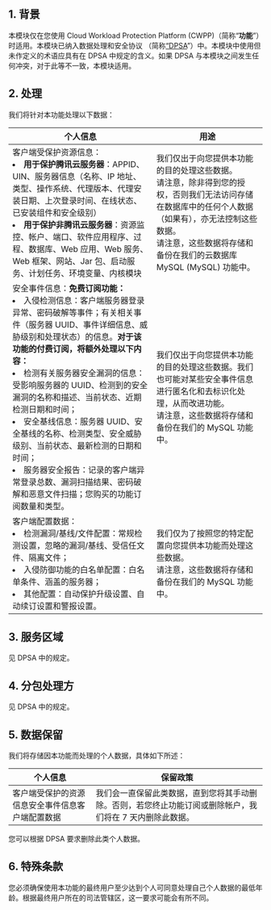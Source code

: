 ## 1\. 背景

本模块仅在您使用 Cloud Workload Protection Platform (CWPP)（简称“**功能**”）时适用。本模块已纳入数据处理和安全协议 （简称[“DPSA](https://intl.cloud.tencent.com/document/product/301/17347)”）中。本模块中使用但未作定义的术语应具有在 DPSA 中规定的含义。如果 DPSA 与本模块之间发生任何冲突，对于此等不一致，本模块适用。

## 2\. 处理

我们将针对本功能处理以下数据：

| **个人信息**                                     | **用途**                                                      |
| ------------------------------------------------------------ | ------------------------------------------------------------ |
| 客户端受保护资源信息：<br><li>**用于保护腾讯云服务器**：APPID、UIN、服务器信息（名称、IP 地址、类型、操作系统、代理版本、代理安装日期、上次登录时间、在线状态、已安装组件和安全级别）<br><li>**用于保护非腾讯云服务器**：资源监控、帐户、端口、软件应用程序、过程、数据库、Web 应用、Web 服务、Web 框架、网站、Jar 包、启动服务、计划任务、环境变量、内核模块 | 我们仅出于向您提供本功能的目的处理这些数据。 <br/> 请注意，除非得到您的授权，否则我们无法访问存储在数据库中的任何个人数据（如果有），亦无法控制这些数据。<br/> 请注意，这些数据将存储和备份在我们的云数据库 MySQL (MySQL) 功能中。 |
| 安全事件信息：**免费订阅功能：** <br><li>入侵检测信息：客户端服务器登录异常、密码破解等事件；有关相关事件（服务器 UUID、事件详细信息、威胁级别和处理状态）的信息。**对于该功能的付费订阅，将额外处理以下内容：** <br><li> 检测有关服务器安全漏洞的信息：受影响服务器的 UUID、检测到的安全漏洞的名称和描述、当前状态、近期检测日期和时间； <br><li>安全基线信息：服务器 UUID、安全基线的名称、检测类型、安全威胁级别、当前状态、最新检测的日期和时间； <br><li>服务器安全报告：记录的客户端异常登录总数、漏洞扫描结果、密码破解和恶意文件扫描；您购买的功能订阅数量和类型。 | 我们仅出于向您提供本功能的目的处理这些数据。我们也可能对某些安全事件信息进行匿名化和去标识化处理，从而改进功能。 <br/>请注意，这些数据将存储和备份在我们的 MySQL 功能中。 |
| 客户端配置数据： <br><li>检测漏洞/基线/文件配置：常规检测设置，忽略的漏洞/基线、受信任文件、隔离文件；<br><li>入侵防御功能的白名单配置：白名单条件、涵盖的服务器； <br><li>其他配置：自动保护升级设置、自动续订设置和警报设置。 | 我们仅为了按照您的特定配置向您提供本功能而处理这些数据。 <br/>请注意，这些数据将存储和备份在我们的 MySQL 功能中。 |

## 3\. 服务区域

见 DPSA 中的规定。

## 4\. 分包处理方

见 DPSA 中的规定。

## 5\. 数据保留

我们将存储因本功能而处理的个人数据，具体如下所述：

| **个人信息**                                     | **保留政策**                                         |
| ------------------------------------------------------------ | ------------------------------------------------------------ |
| 客户端受保护的资源信息安全事件信息客户端配置数据 | 我们会一直保留此类数据，直到您将其手动删除。否则，若您终止功能订阅或删除帐户，我们将在 7 天内删除此数据。 |

您可以根据 DPSA 要求删除此类个人数据。

## 6\. 特殊条款

您必须确保使用本功能的最终用户至少达到个人可同意处理自己个人数据的最低年龄。根据最终用户所在的司法管辖区，这一要求可能会有所不同。